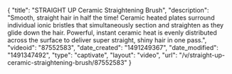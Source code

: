 {
    "title": "STRAIGHT UP Ceramic Straightening Brush",
    "description": "Smooth, straight hair in half the time!  Ceramic heated plates surround individual ionic bristles that simultaneously section and straighten as they glide down the hair. Powerful, instant ceramic heat is evenly distributed across the surface to deliver super straight, shiny hair in one pass.",
    "videoid": "87552583",
    "date_created": "1491249367",
    "date_modified": "1491347492",
    "type": "captivate",
    "layout": "video",
    "url": "\/v\/straight-up-ceramic-straightening-brush\/87552583"
}